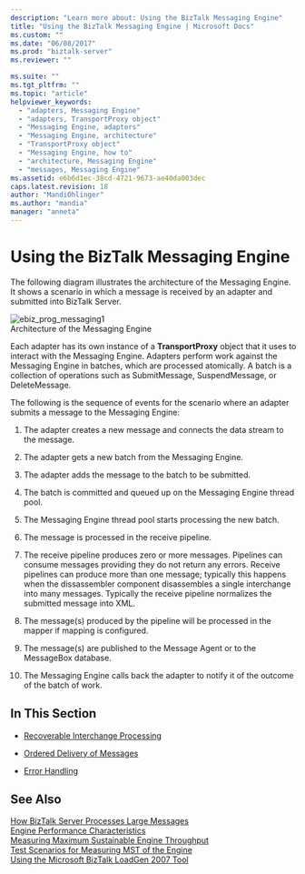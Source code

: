 ```yaml
---
description: "Learn more about: Using the BizTalk Messaging Engine"
title: "Using the BizTalk Messaging Engine | Microsoft Docs"
ms.custom: ""
ms.date: "06/08/2017"
ms.prod: "biztalk-server"
ms.reviewer: ""

ms.suite: ""
ms.tgt_pltfrm: ""
ms.topic: "article"
helpviewer_keywords: 
  - "adapters, Messaging Engine"
  - "adapters, TransportProxy object"
  - "Messaging Engine, adapters"
  - "Messaging Engine, architecture"
  - "TransportProxy object"
  - "Messaging Engine, how to"
  - "architecture, Messaging Engine"
  - "messages, Messaging Engine"
ms.assetid: e6b6d1ec-38cd-4721-9673-ae40da003dec
caps.latest.revision: 18
author: "MandiOhlinger"
ms.author: "mandia"
manager: "anneta"
---
```

# Using the BizTalk Messaging Engine
The following diagram illustrates the architecture of the Messaging Engine. It shows a scenario in which a message is received by an adapter and submitted into BizTalk Server.  
  
 ![](../core/media/ebiz-prog-messaging1.gif "ebiz_prog_messaging1")  
Architecture of the Messaging Engine  
  
 Each adapter has its own instance of a **TransportProxy** object that it uses to interact with the Messaging Engine. Adapters perform work against the Messaging Engine in batches, which are processed atomically. A batch is a collection of operations such as SubmitMessage, SuspendMessage, or DeleteMessage.  
  
 The following is the sequence of events for the scenario where an adapter submits a message to the Messaging Engine:  
  
1.  The adapter creates a new message and connects the data stream to the message.  
  
2.  The adapter gets a new batch from the Messaging Engine.  
  
3.  The adapter adds the message to the batch to be submitted.  
  
4.  The batch is committed and queued up on the Messaging Engine thread pool.  
  
5.  The Messaging Engine thread pool starts processing the new batch.  
  
6.  The message is processed in the receive pipeline.  
  
7.  The receive pipeline produces zero or more messages. Pipelines can consume messages providing they do not return any errors. Receive pipelines can produce more than one message; typically this happens when the dissassembler component disassembles a single interchange into many messages. Typically the receive pipeline normalizes the submitted message into XML.  
  
8.  The message(s) produced by the pipeline will be processed in the mapper if mapping is configured.  
  
9. The message(s) are published to the Message Agent or to the MessageBox database.  
  
10. The Messaging Engine calls back the adapter to notify it of the outcome of the batch of work.  
  
## In This Section  
  
-   [Recoverable Interchange Processing](../core/recoverable-interchange-processing.md)  
  
-   [Ordered Delivery of Messages](../core/ordered-delivery-of-messages.md)  
  
-   [Error Handling](../core/error-handling.md)  
  
## See Also  
 [How BizTalk Server Processes Large Messages](../core/how-biztalk-server-processes-large-messages.md)   
 [Engine Performance Characteristics](../core/engine-performance-characteristics.md)   
 [Measuring Maximum Sustainable Engine Throughput](../core/measuring-maximum-sustainable-engine-throughput.md)   
 [Test Scenarios for Measuring MST of the Engine](../core/test-scenarios-for-measuring-mst-of-the-engine.md)   
 [Using the Microsoft BizTalk LoadGen 2007 Tool](../core/using-the-microsoft-biztalk-loadgen-2007-tool.md)
